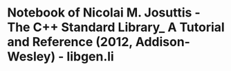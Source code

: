 # Notebook of Nicolai M. Josuttis - The C++ Standard Library_ A Tutorial and Reference (2012, Addison-Wesley) - libgen.li
